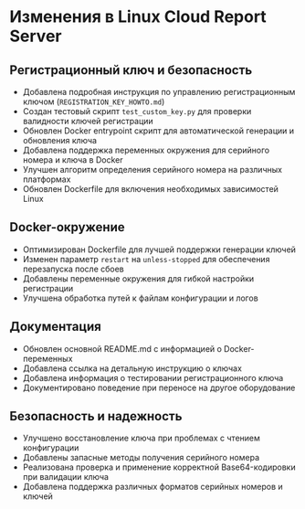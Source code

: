 # Изменения в Linux Cloud Report Server

## Регистрационный ключ и безопасность

- Добавлена подробная инструкция по управлению регистрационным ключом (`REGISTRATION_KEY_HOWTO.md`)
- Создан тестовый скрипт `test_custom_key.py` для проверки валидности ключей регистрации
- Обновлен Docker entrypoint скрипт для автоматической генерации и обновления ключа
- Добавлена поддержка переменных окружения для серийного номера и ключа в Docker
- Улучшен алгоритм определения серийного номера на различных платформах
- Обновлен Dockerfile для включения необходимых зависимостей Linux

## Docker-окружение

- Оптимизирован Dockerfile для лучшей поддержки генерации ключей
- Изменен параметр `restart` на `unless-stopped` для обеспечения перезапуска после сбоев
- Добавлены переменные окружения для гибкой настройки регистрации
- Улучшена обработка путей к файлам конфигурации и логов

## Документация

- Обновлен основной README.md с информацией о Docker-переменных
- Добавлена ссылка на детальную инструкцию о ключах
- Добавлена информация о тестировании регистрационного ключа
- Документировано поведение при переносе на другое оборудование

## Безопасность и надежность

- Улучшено восстановление ключа при проблемах с чтением конфигурации
- Добавлены запасные методы получения серийного номера
- Реализована проверка и применение корректной Base64-кодировки при валидации ключа
- Добавлена поддержка различных форматов серийных номеров и ключей 
